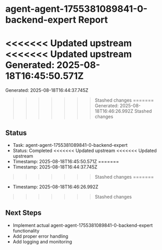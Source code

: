 # agent-agent-1755381089841-0-backend-expert Report

<<<<<<< Updated upstream
<<<<<<< Updated upstream
Generated: 2025-08-18T16:45:50.571Z
=======
Generated: 2025-08-18T16:44:37.745Z
>>>>>>> Stashed changes
=======
Generated: 2025-08-18T16:46:26.992Z
>>>>>>> Stashed changes

## Status
- Task: agent-agent-1755381089841-0-backend-expert
- Status: Completed
<<<<<<< Updated upstream
<<<<<<< Updated upstream
- Timestamp: 2025-08-18T16:45:50.571Z
=======
- Timestamp: 2025-08-18T16:44:37.745Z
>>>>>>> Stashed changes
=======
- Timestamp: 2025-08-18T16:46:26.992Z
>>>>>>> Stashed changes

## Next Steps
- Implement actual agent-agent-1755381089841-0-backend-expert functionality
- Add proper error handling
- Add logging and monitoring
